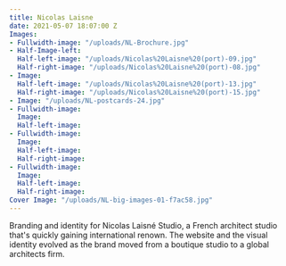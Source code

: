 ```yaml
---
title: Nicolas Laisne
date: 2021-05-07 18:07:00 Z
Images:
- Fullwidth-image: "/uploads/NL-Brochure.jpg"
- Half-Image-left: 
  Half-left-image: "/uploads/Nicolas%20Laisne%20(port)-09.jpg"
  Half-right-image: "/uploads/Nicolas%20Laisne%20(port)-08.jpg"
- Image: 
  Half-left-image: "/uploads/Nicolas%20Laisne%20(port)-13.jpg"
  Half-right-image: "/uploads/Nicolas%20Laisne%20(port)-15.jpg"
- Image: "/uploads/NL-postcards-24.jpg"
- Fullwidth-image: 
  Image: 
  Half-left-image: 
- Fullwidth-image: 
  Image: 
  Half-left-image: 
  Half-right-image: 
- Fullwidth-image: 
  Image: 
  Half-left-image: 
  Half-right-image: 
Cover Image: "/uploads/NL-big-images-01-f7ac58.jpg"
---
```


Branding and identity for Nicolas Laisné Studio, a French architect studio that's quickly gaining international renown. The website and the visual identity evolved as the brand moved from a boutique studio to a global architects firm. 
